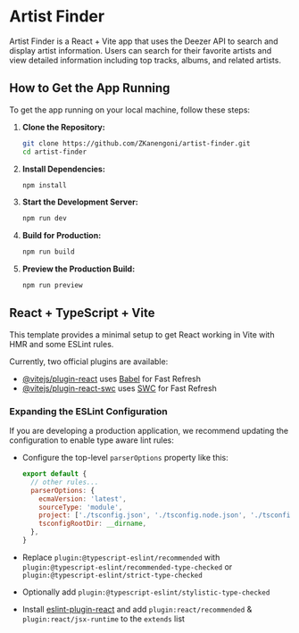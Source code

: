 # Artist Finder

Artist Finder is a React + Vite app that uses the Deezer API to search and display artist information. Users can search for their favorite artists and view detailed information including top tracks, albums, and related artists.

## How to Get the App Running

To get the app running on your local machine, follow these steps:

1. **Clone the Repository:**

    ```bash
    git clone https://github.com/ZKanengoni/artist-finder.git
    cd artist-finder
    ```

2. **Install Dependencies:**

    ```bash
    npm install
    ```

3. **Start the Development Server:**

    ```bash
    npm run dev
    ```

4. **Build for Production:**

    ```bash
    npm run build
    ```

5. **Preview the Production Build:**

    ```bash
    npm run preview
    ```

## React + TypeScript + Vite

This template provides a minimal setup to get React working in Vite with HMR and some ESLint rules.

Currently, two official plugins are available:

- [@vitejs/plugin-react](https://github.com/vitejs/vite-plugin-react/blob/main/packages/plugin-react/README.md) uses [Babel](https://babeljs.io/) for Fast Refresh
- [@vitejs/plugin-react-swc](https://github.com/vitejs/vite-plugin-react-swc) uses [SWC](https://swc.rs/) for Fast Refresh

### Expanding the ESLint Configuration

If you are developing a production application, we recommend updating the configuration to enable type aware lint rules:

- Configure the top-level `parserOptions` property like this:

    ```js
    export default {
      // other rules...
      parserOptions: {
        ecmaVersion: 'latest',
        sourceType: 'module',
        project: ['./tsconfig.json', './tsconfig.node.json', './tsconfig.app.json'],
        tsconfigRootDir: __dirname,
      },
    }
    ```

- Replace `plugin:@typescript-eslint/recommended` with `plugin:@typescript-eslint/recommended-type-checked` or `plugin:@typescript-eslint/strict-type-checked`
- Optionally add `plugin:@typescript-eslint/stylistic-type-checked`
- Install [eslint-plugin-react](https://github.com/jsx-eslint/eslint-plugin-react) and add `plugin:react/recommended` & `plugin:react/jsx-runtime` to the `extends` list

